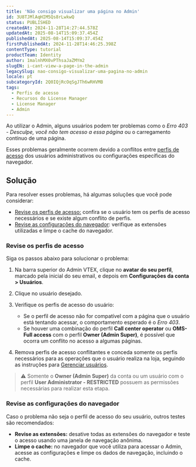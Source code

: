 ```yaml
---
title: 'Não consigo visualizar uma página no Admin'
id: 3U8TJMlAqHIM5Qs8rLwkwQ
status: PUBLISHED
createdAt: 2024-11-28T14:27:44.578Z
updatedAt: 2025-08-14T15:09:37.454Z
publishedAt: 2025-08-14T15:09:37.454Z
firstPublishedAt: 2024-11-28T14:46:25.398Z
contentType: tutorial
productTeam: Identity
author: 1malnhMX0vPThsaJaZMYm2
slugEN: i-cant-view-a-page-in-the-admin
legacySlug: nao-consigo-visualizar-uma-pagina-no-admin
locale: pt
subcategoryId: 2Q0IQjRcOqSgJTh6wRHVMB
tags:
  - Perfis de acesso
  - Recursos do License Manager
  - License Manager
  - Admin
---
```


Ao utilizar o Admin, alguns usuários podem ter problemas como o *Erro 403 - Desculpe, você não tem acesso a essa página* ou o carregamento contínuo de uma página.

Esses problemas geralmente ocorrem devido a conflitos entre [perfis de acesso](https://help.vtex.com/pt/tutorial/perfis-de-acesso--7HKK5Uau2H6wxE1rH5oRbc) dos usuários administrativos ou configurações específicas do navegador.  

## Solução

Para resolver esses problemas, há algumas soluções que você pode considerar:

* [Revise os perfis de acesso:](#revise-os-perfis-de-acesso) confira se o usuário tem os perfis de acesso necessários e se existe algum conflito de perfis.
* [Revise as configurações do navegador](#revise-as-configuracoes-do-navegador): verifique as extensões utilizadas e limpe o cache do navegador.

### Revise os perfis de acesso

Siga os passos abaixo para solucionar o problema:

1. Na barra superior do Admin VTEX, clique no **avatar do seu perfil**, marcado pela inicial do seu email, e depois em **Configurações da conta > Usuários**.
2. Clique no usuário desejado.
3. Verifique os perfis de acesso do usuário:

   * Se o perfil de acesso não for compatível com a página que o usuário está tentando acessar, o comportamento esperado é o *Erro 403*.
   * Se houver uma combinação do perfil **Call center operator** ou **OMS- Full access** com o perfil **Owner (Admin Super)**, é possível que ocorra um conflito no acesso a algumas páginas.
4. Remova perfis de acesso conflitantes e conceda somente os perfis necessários para as operações que o usuário realiza na loja, seguindo as instruções para [Gerenciar usuários](https://help.vtex.com/pt/tutorial/gerenciando-usuarios--tutorials_512#editar-usuarios).

> ⚠️ Somente o **Owner (Admin Super)** da conta ou um usuário com o perfil **User Administrator - RESTRICTED** possuem as permissões necessárias para realizar esta etapa.

### Revise as configurações do navegador

Caso o problema não seja o perfil de acesso do seu usuário, outros testes são recomendados:

* **Revise as extensões:** desative todas as extensões do navegador e teste o acesso usando uma janela de navegação anônima.
* **Limpe o cache:** no navegador que você utiliza para acessar o Admin, acesse as configurações e limpe os dados de navegação, incluindo o cache.
